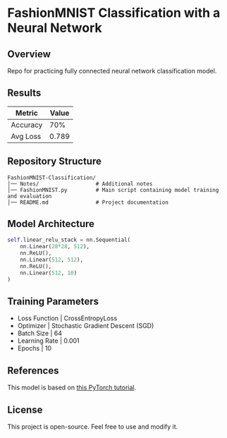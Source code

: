 # FashionMNIST Classification with a Neural Network

## Overview
Repo for practicing fully connected neural network classification model.

## Results
| Metric    | Value  |
|-----------|--------|
| Accuracy  | 70%    |
| Avg Loss  | 0.789  |

## Repository Structure
```
FashionMNIST-Classification/
│── Notes/                  # Additional notes
│── FashionMNIST.py         # Main script containing model training and evaluation
│── README.md               # Project documentation
```

## Model Architecture
```python
self.linear_relu_stack = nn.Sequential(
    nn.Linear(28*28, 512),
    nn.ReLU(),
    nn.Linear(512, 512),
    nn.ReLU(),
    nn.Linear(512, 10)
)
```

## Training Parameters
- Loss Function    |   CrossEntropyLoss
- Optimizer        |   Stochastic Gradient Descent (SGD)
- Batch Size       |   64
- Learning Rate    |   0.001
- Epochs           |   10


## References
This model is based on [this PyTorch tutorial](https://pytorch.org/tutorials/).

## License
This project is open-source. Feel free to use and modify it.

